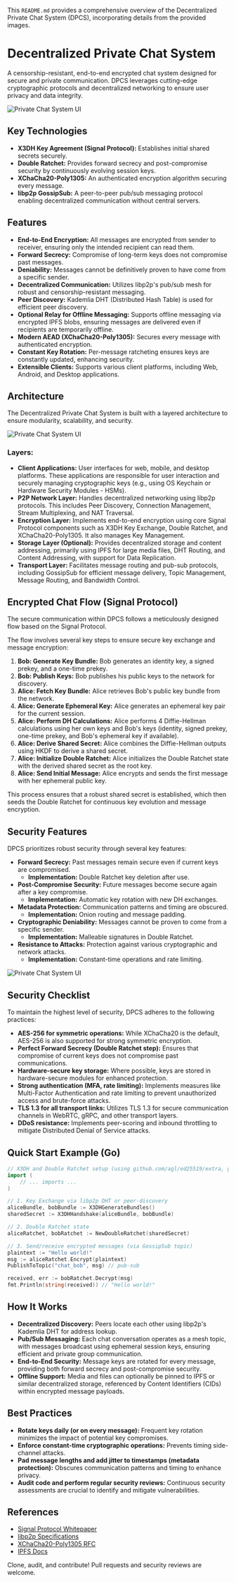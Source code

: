 This `README.md` provides a comprehensive overview of the Decentralized Private Chat System (DPCS), incorporating details from the provided images.

# Decentralized Private Chat System

A censorship-resistant, end-to-end encrypted chat system designed for secure and private communication. DPCS leverages cutting-edge cryptographic protocols and decentralized networking to ensure user privacy and data integrity.

![Private Chat System UI](https://raw.githubusercontent.com/Awasthi577/Private-Chat-System/Assets/DPCS1.jpg)

## Key Technologies

  * **X3DH Key Agreement (Signal Protocol):** Establishes initial shared secrets securely.
  * **Double Ratchet:** Provides forward secrecy and post-compromise security by continuously evolving session keys.
  * **XChaCha20-Poly1305:** An authenticated encryption algorithm securing every message.
  * **libp2p GossipSub:** A peer-to-peer pub/sub messaging protocol enabling decentralized communication without central servers.


## Features

  * **End-to-End Encryption:** All messages are encrypted from sender to receiver, ensuring only the intended recipient can read them.
  * **Forward Secrecy:** Compromise of long-term keys does not compromise past messages.
  * **Deniability:** Messages cannot be definitively proven to have come from a specific sender.
  * **Decentralized Communication:** Utilizes libp2p's pub/sub mesh for robust and censorship-resistant messaging.
  * **Peer Discovery:** Kademlia DHT (Distributed Hash Table) is used for efficient peer discovery.
  * **Optional Relay for Offline Messaging:** Supports offline messaging via encrypted IPFS blobs, ensuring messages are delivered even if recipients are temporarily offline.
  * **Modern AEAD (XChaCha20-Poly1305):** Secures every message with authenticated encryption.
  * **Constant Key Rotation:** Per-message ratcheting ensures keys are constantly updated, enhancing security.
  * **Extensible Clients:** Supports various client platforms, including Web, Android, and Desktop applications.
    
   


## Architecture

The Decentralized Private Chat System is built with a layered architecture to ensure modularity, scalability, and security.

![Private Chat System UI](https://raw.githubusercontent.com/Awasthi577/Private-Chat-System/Assets/DPCS%202.jpg)

### Layers:

  * **Client Applications:** User interfaces for web, mobile, and desktop platforms. These applications are responsible for user interaction and securely managing cryptographic keys (e.g., using OS Keychain or Hardware Security Modules - HSMs).
  * **P2P Network Layer:** Handles decentralized networking using libp2p protocols. This includes Peer Discovery, Connection Management, Stream Multiplexing, and NAT Traversal.
  * **Encryption Layer:** Implements end-to-end encryption using core Signal Protocol components such as X3DH Key Exchange, Double Ratchet, and XChaCha20-Poly1305. It also manages Key Management.
  * **Storage Layer (Optional):** Provides decentralized storage and content addressing, primarily using IPFS for large media files, DHT Routing, and Content Addressing, with support for Data Replication.
  * **Transport Layer:** Facilitates message routing and pub-sub protocols, including GossipSub for efficient message delivery, Topic Management, Message Routing, and Bandwidth Control.

## Encrypted Chat Flow (Signal Protocol)

The secure communication within DPCS follows a meticulously designed flow based on the Signal Protocol.

The flow involves several key steps to ensure secure key exchange and message encryption:

1.  **Bob: Generate Key Bundle:** Bob generates an identity key, a signed prekey, and a one-time prekey.
2.  **Bob: Publish Keys:** Bob publishes his public keys to the network for discovery.
3.  **Alice: Fetch Key Bundle:** Alice retrieves Bob's public key bundle from the network.
4.  **Alice: Generate Ephemeral Key:** Alice generates an ephemeral key pair for the current session.
5.  **Alice: Perform DH Calculations:** Alice performs 4 Diffie-Hellman calculations using her own keys and Bob's keys (identity, signed prekey, one-time prekey, and Bob's ephemeral key if available).
6.  **Alice: Derive Shared Secret:** Alice combines the Diffie-Hellman outputs using HKDF to derive a shared secret.
7.  **Alice: Initialize Double Ratchet:** Alice initializes the Double Ratchet state with the derived shared secret as the root key.
8.  **Alice: Send Initial Message:** Alice encrypts and sends the first message with her ephemeral public key.

This process ensures that a robust shared secret is established, which then seeds the Double Ratchet for continuous key evolution and message encryption.

## Security Features

DPCS prioritizes robust security through several key features:

  * **Forward Secrecy:** Past messages remain secure even if current keys are compromised.
      * **Implementation:** Double Ratchet key deletion after use.
  * **Post-Compromise Security:** Future messages become secure again after a key compromise.
      * **Implementation:** Automatic key rotation with new DH exchanges.
  * **Metadata Protection:** Communication patterns and timing are obscured.
      * **Implementation:** Onion routing and message padding.
  * **Cryptographic Deniability:** Messages cannot be proven to come from a specific sender.
      * **Implementation:** Malleable signatures in Double Ratchet.
  * **Resistance to Attacks:** Protection against various cryptographic and network attacks.
      * **Implementation:** Constant-time operations and rate limiting.

  ![Private Chat System UI](https://raw.githubusercontent.com/Awasthi577/Private-Chat-System/Assets/DPCS%203.jpg)

## Security Checklist

To maintain the highest level of security, DPCS adheres to the following practices:

  * **AES-256 for symmetric operations:** While XChaCha20 is the default, AES-256 is also supported for strong symmetric encryption.
  * **Perfect Forward Secrecy (Double Ratchet step):** Ensures that compromise of current keys does not compromise past communications.
  * **Hardware-secure key storage:** Where possible, keys are stored in hardware-secure modules for enhanced protection.
  * **Strong authentication (MFA, rate limiting):** Implements measures like Multi-Factor Authentication and rate limiting to prevent unauthorized access and brute-force attacks.
  * **TLS 1.3 for all transport links:** Utilizes TLS 1.3 for secure communication channels in WebRTC, gRPC, and other transport layers.
  * **DDoS resistance:** Implements peer-scoring and inbound throttling to mitigate Distributed Denial of Service attacks.

## Quick Start Example (Go)

```go
// X3DH and Double Ratchet setup (using github.com/agl/ed25519/extra, github.com/libp2p/go-libp2p)
import (
    // ... imports ...
)

// 1. Key Exchange via libp2p DHT or peer-discovery
aliceBundle, bobBundle := X3DHGenerateBundles()
sharedSecret := X3DHHandshake(aliceBundle, bobBundle)

// 2. Double Ratchet state
aliceRatchet, bobRatchet := NewDoubleRatchet(sharedSecret)

// 3. Send/receive encrypted messages (via GossipSub topic)
plaintext := "Hello world!"
msg := aliceRatchet.Encrypt(plaintext)
PublishToTopic("chat_bob", msg) // pub-sub

received, err := bobRatchet.Decrypt(msg)
fmt.Println(string(received)) // "Hello world!"
```

## How It Works

  * **Decentralized Discovery:** Peers locate each other using libp2p's Kademlia DHT for address lookup.
  * **Pub/Sub Messaging:** Each chat conversation operates as a mesh topic, with messages broadcast using ephemeral session keys, ensuring efficient and private group communication.
  * **End-to-End Security:** Message keys are rotated for every message, providing both forward secrecy and post-compromise security.
  * **Offline Support:** Media and files can optionally be pinned to IPFS or similar decentralized storage, referenced by Content Identifiers (CIDs) within encrypted message payloads.

## Best Practices

  * **Rotate keys daily (or on every message):** Frequent key rotation minimizes the impact of potential key compromises.
  * **Enforce constant-time cryptographic operations:** Prevents timing side-channel attacks.
  * **Pad message lengths and add jitter to timestamps (metadata protection):** Obscures communication patterns and timing to enhance privacy.
  * **Audit code and perform regular security reviews:** Continuous security assessments are crucial to identify and mitigate vulnerabilities.

## References

  * [Signal Protocol Whitepaper](https://www.google.com/search?q=https://signal.org/docs/specifications/sesamewg/sesame-latest.pdf)
  * [libp2p Specifications](https://www.google.com/search?q=https://docs.libp2p.io/concepts/overview/)
  * [XChaCha20-Poly1305 RFC](https://datatracker.ietf.org/doc/html/rfc8439)
  * [IPFS Docs](https://docs.ipfs.io/)

Clone, audit, and contribute\! Pull requests and security reviews are welcome.
